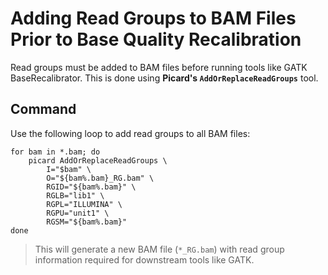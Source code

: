 # Adding Read Groups to BAM Files Prior to Base Quality Recalibration

Read groups must be added to BAM files before running tools like GATK BaseRecalibrator. This is done using **Picard's `AddOrReplaceReadGroups`** tool.

## Command

Use the following loop to add read groups to all BAM files:

```
for bam in *.bam; do  
    picard AddOrReplaceReadGroups \
        I="$bam" \
        O="${bam%.bam}_RG.bam" \
        RGID="${bam%.bam}" \
        RGLB="lib1" \
        RGPL="ILLUMINA" \
        RGPU="unit1" \
        RGSM="${bam%.bam}"
done
```

> This will generate a new BAM file (`*_RG.bam`) with read group information required for downstream tools like GATK.
